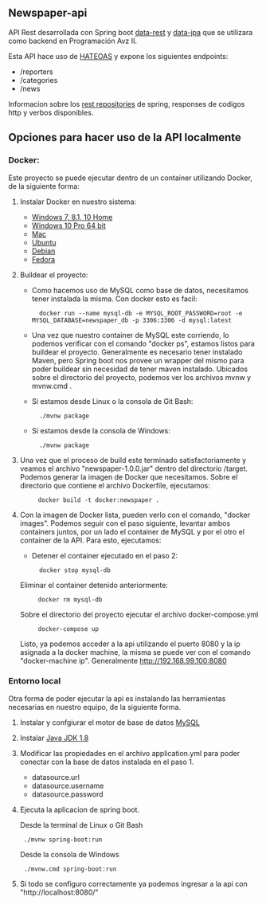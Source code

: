 ## Newspaper-api

API Rest desarrollada con Spring boot [data-rest](https://projects.spring.io/spring-data-rest/) y [data-jpa](https://projects.spring.io/spring-data-jpa/) que se utilizara como backend en Programación Avz II.

Esta API hace uso de [HATEOAS](https://en.wikipedia.org/wiki/HATEOAS) y expone los siguientes endpoints:
 * /reporters
 * /categories
 * /news

Informacion sobre los [rest repositories](https://docs.spring.io/spring-data/rest/docs/2.2.0.RELEASE/reference/html/#repository-resources) de spring, responses de codigos http y verbos disponibles.

## Opciones para hacer uso de la API localmente

### Docker:

Este proyecto se puede ejecutar dentro de un container utilizando Docker, de la siguiente forma:

1. Instalar Docker en nuestro sistema:
    * [Windows 7, 8.1, 10 Home](https://www.docker.com/products/docker-toolbox)
    * [Windows 10 Pro 64 bit](https://download.docker.com/win/stable/Docker%20for%20Windows%20Installer.exe)
    * [Mac](https://store.docker.com/editions/community/docker-ce-desktop-mac)
    * [Ubuntu](https://docs.docker.com/engine/installation/linux/docker-ce/ubuntu/)
    * [Debian](https://docs.docker.com/engine/installation/linux/docker-ce/debian/)
    * [Fedora](https://docs.docker.com/engine/installation/linux/docker-ce/fedora/)

2. Buildear el proyecto:
    * Como hacemos uso de MySQL como base de datos, necesitamos tener instalada la misma. Con docker esto es facil:
    
            docker run --name mysql-db -e MYSQL_ROOT_PASSWORD=root -e MYSQL_DATABASE=newspaper_db -p 3306:3306 -d mysql:latest
     
    * Una vez que nuestro container de MySQL este corriendo, lo podemos verificar con el comando "docker ps", estamos listos para buildear el proyecto. 
    Generalmente es necesario tener instalado Maven, pero Spring boot nos provee un wrapper del mismo para poder buildear sin necesidad de tener maven instalado. 
    Ubicados sobre el directorio del proyecto, podemos ver los archivos mvnw y mvnw.cmd .
    
    * Si estamos desde Linux o la consola de Git Bash:
            
            ./mvnw package
            
    * Si estamos desde la consola de Windows:
    
            ./mvnw package        
            
3. Una vez que el proceso de build este terminado satisfactoriamente y veamos el archivo "newspaper-1.0.0.jar" dentro del directorio /target.
Podemos generar la imagen de Docker que necesitamos. Sobre el directorio que contiene el archivo Dockerfile, ejecutamos:

            docker build -t docker:newspaper .
            
4. Con la imagen de Docker lista, pueden verlo con el comando, "docker images". Podemos seguir con el paso siguiente, levantar ambos containers juntos, por un lado
el container de MySQL y por el otro el container de la API. Para esto, ejecutamos:
            
    * Detener el container ejecutado en el paso 2:
            
            docker stop mysql-db
            
    Eliminar el container detenido anteriormente:
            
            docker rm mysql-db
    
    Sobre el directorio del proyecto ejecutar el archivo docker-compose.yml
            
            docker-compose up
    
    Listo, ya podemos acceder a la api utilizando el puerto 8080 y la ip asignada a la docker machine, la misma se puede ver con el comando "docker-machine ip". Generalmente http://192.168.99.100:8080

### Entorno local

Otra forma de poder ejecutar la api es instalando las herramientas necesarias en nuestro equipo, de la siguiente forma.

1. Instalar y confgiurar el motor de base de datos [MySQL](https://dev.mysql.com/downloads/mysql/)
2. Instalar [Java JDK 1.8](http://www.oracle.com/technetwork/java/javase/downloads/jdk8-downloads-2133151.html)
3. Modificar las propiedades en el archivo application.yml para poder conectar con la base de datos instalada en el paso 1. 
    
    * datasource.url
    * datasource.username
    * datasource.password 

4. Ejecuta la aplicacion de spring boot.
        
    Desde la terminal de Linux o Git Bash
        
        ./mvnw spring-boot:run
    
    Desde la consola de Windows
        
        ./mvnw.cmd spring-boot:run

5. Si todo se configuro correctamente ya podemos ingresar a la api con "http://localhost:8080/"                
        
            
    
            
